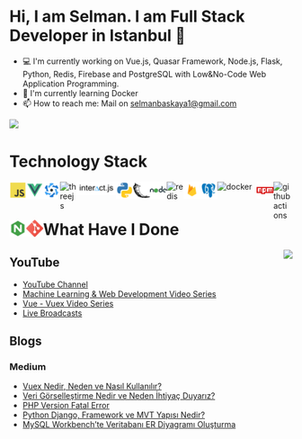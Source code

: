 # Hi, I am Selman. I am Full Stack Developer in Istanbul 👋

- 💻  I'm currently working on Vue.js, Quasar Framework, Node.js, Flask, Python, Redis, Firebase and PostgreSQL with Low&No-Code Web Application Programming.
- 🔭  I'm currently learning Docker
- 📫  How to reach me: Mail on selmanbaskaya1@gmail.com

[![](https://img.shields.io/twitter/follow/selmanbaskaya?style=social)](https://www.twitter.com/selmanbaskaya)

# Technology Stack

<img align="left" alt="js" width="30px" src="icons/js.png" />
<img align="left" alt="vue" width="30px" src="icons/vue.png" />
<img align="left" alt="quasar" width="30px" src="icons/quasar.png" />
<img align="left" alt="threejs" width="30px" src="https://cdn.svgporn.com/logos/threejs.svg" />
<img align="left" alt="interactjs" width="70px" src="icons/interact.png" />
<img align="left" alt="python" width="30px" src="icons/python.png" />
<img align="left" alt="flask" width="30px" src="icons/flask.png" />
<img align="left" alt="nodejs" width="30px" src="icons/nodejs.png" />
<img align="left" alt="redis" width="30px" src="https://cdn.svgporn.com/logos/redis.svg" />
<img align="left" alt="firebase" width="30px" src="icons/firebase.png" />
<img align="left" alt="psql" width="30px" src="icons/psql.png" />
<img align="left" alt="docker" width="70px" src="https://cdn.svgporn.com/logos/docker.svg" />
<img align="left" alt="npm" width="30px" src="icons/npm.png" />
<img align="left" alt="githubactions" width="30px" src="https://cdn.svgporn.com/logos/github-actions.svg" />
<img align="left" alt="nginx" width="30px" src="icons/nginx.png" />
<img align="left" alt="git" width="30px" src="icons/git.png" />
<br />

# What Have I Done
<img align='right' src="https://github-readme-stats.vercel.app/api?username=selmanbaskaya&count_private=true&show_icons=true&theme=cobalt">

## YouTube

- [YouTube Channel](https://www.youtube.com/SelmanBaskaya)
- [Machine Learning & Web Development Video Series](https://www.youtube.com/watch?v=BkprXbS6tA4)
- [Vue - Vuex Video Series](https://www.youtube.com/watch?v=OD9jFkHaHkA)
- [Live Broadcasts](https://www.youtube.com/watch?v=Sp81Eul-Jlo&list=PL0-amVGhM48fv1cOjo7BHPaQjcWGuzZVD&index=2)

## Blogs

### Medium

* [Vuex Nedir, Neden ve Nasıl Kullanılır?](https://medium.com/@selmanbaskaya/vuex-nedir-neden-ve-nas%C4%B1l-kullan%C4%B1l%C4%B1r-9f9f22f22c83)
* [Veri Görselleştirme Nedir ve Neden İhtiyaç Duyarız?](https://medium.com/i̇yi-programlama/veri-görselleştirme-nedir-ve-neden-i̇htiyaç-duyarız-97825c35b9a6)
* [PHP Version Fatal Error](https://medium.com/i̇yi-programlama/php-versiyonu-ölümcül-hatasından-kurtulmak-php-version-fatal-error-2d121e106ed3)
* [Python Django, Framework ve MVT Yapısı Nedir?](https://medium.com/i̇yi-programlama/python-django-framework-ve-mvt-yapısı-nedir-4ea44e9e1186)
* [MySQL Workbench’te Veritabanı ER Diyagramı Oluşturma](https://medium.com/i̇yi-programlama/mysql-workbenchte-veritabanı-er-diyagramı-oluşturma-97b98e18eb7c)
